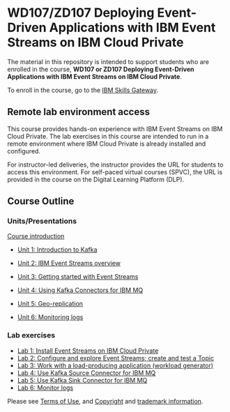 # WD107/ZD107 Deploying Event-Driven Applications with IBM Event Streams on IBM Cloud Private

The material in this repository is intended to support students who are enrolled in the course, **WD107 or ZD107 Deploying Event-Driven Applications with IBM Event Streams on IBM Cloud Private**.

To enroll in the course, go to the [IBM Skills Gateway](https://www.ibm.com/services/learning/ites.wss/zz-en).

## Remote lab environment access

This course provides hands-on experience with IBM Event Streams on IBM Cloud Private. The lab exercises in this course are intended to run in a remote environment where IBM Cloud Private is already installed and configured.

For instructor-led deliveries, the instructor provides the URL for students to access this environment. For self-paced virtual courses (SPVC), the URL is provided in the course on the Digital Learning Platform (DLP). 

## Course Outline

### Units/Presentations

[Course introduction](PDFs/U00_CourseIntro.pdf)

* [Unit 1: Introduction to Kafka](PDFs/U01_IntroKafka.pdf)
 
* [Unit 2: IBM Event Streams overview](PDFs/U02_ESOverview.pdf)

* [Unit 3: Getting started with Event Streams](PDFs/U03_GettingStarted.pdf)

* [Unit 4: Using Kafka Connectors for IBM MQ](PDFs/U04_Connectors.pdf)

* [Unit 5: Geo-replication](PDFs/U05_GeoReplication.pdf)

* [Unit 6: Monitoring logs](PDFs/U06_Monitor.pdf)


### Lab exercises

* [Lab 1: Install Event Streams on IBM Cloud Private](Labs/Lab01-install.md)
* [Lab 2: Configure and explore Event Streams; create and test a Topic](Labs/Lab02-config.md)
* [Lab 3: Work with a load-producing application (workload generator)](Labs/Lab03-workload.md)
* [Lab 4: Use Kafka Source Connector for IBM MQ](Labs/Lab04-sourceconnect.md)
* [Lab 5: Use Kafka Sink Connector for IBM MQ](Labs/Lab05-sinkconnect.md)
* [Lab 6: Monitor logs](Labs/Lab06-monitor.md)

Please see [Terms of Use](https://www.ibm.com/legal), and [Copyright](Copyright.md) and [trademark information](Trademarks.md).